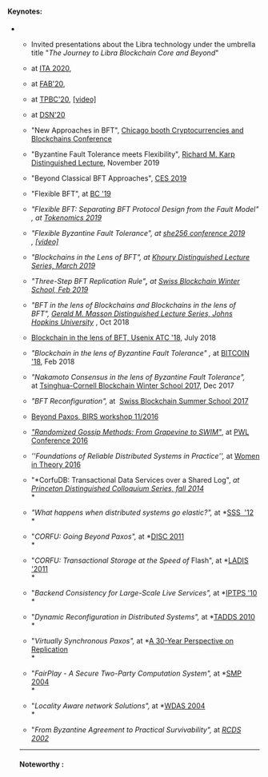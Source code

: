 #### Keynotes:

-   -   Invited presentations about the Libra technology under the umbrella title "*The Journey to Libra Blockchain Core and Beyond*"
    -   at [ITA 2020](https://ita.ucsd.edu/ws/schedule2020/#d_5), 
    -   at [FAB'20](https://scfab.github.io/2020/index.html),
    -   at [TPBC'20](https://eventum.upf.edu/51585/detail/theory-and-practice-of-blockchains-online-weekly-seminar-series-.html), [[video]](https://www.youtube.com/watch?v=S9oPB9j-UZU&feature=youtu.be)
    -   at [DSN'20](https://dsn2020.webs.upv.es/final-program/keynotes/)
    -   "New Approaches in BFT", [Chicago booth Cryptocurrencies and Blockchains Conference](https://bfi.uchicago.edu/event/cryptocurrencies-and-blockchains-conference/)
    -   "Byzantine Fault Tolerance meets Flexibility", [Richard M. Karp Distinguished Lecture](https://simons.berkeley.edu/rmklectures2019-fall-3), November 2019
    -   "Beyond Classical BFT Approaches", [CES 2019](https://cryptoeconomicsystems.pubpub.org/)
    -   "Flexible BFT", at [BC '19](https://crypto.iacr.org/2019/affevents/blockchain/page.html)
    -   *"Flexible BFT: Separating BFT Protocol Design from the Fault Model" , at [Tokenomics 2019](http://tokenomics2019.org/infoattendees/invitedspeakers)*
    -   *"Flexible Byzantine Fault Tolerance", at [she256 conference 2019](https://www.recolor.io/) , [[video]](https://youtu.be/4np_2K8WNPU?t=4297)*
    -   *"Blockchains in the Lens of BFT", at [Khoury Distinguished Lecture Series, March 2019](https://www.khoury.northeastern.edu/event/distinguished-speaker-blockchains-in-the-lens-of-bft/)*
    -   *"Three-Step BFT Replication Rule"**,** at [Swiss Blockchain Winter School, Feb 2019](https://blockchainschool.epfl.ch/)*
    -   *"BFT in the lens of Blockchains and Blockchains in the lens of BFT", [Gerald M. Masson Distinguished Lecture Series, Johns Hopkins University](https://www.cs.jhu.edu/news-events/gerald-m-masson-distinguished-lecture-series/)* , Oct 2018
    -   [Blockchain in the lens of BFT, Usenix ATC '18](https://www.usenix.org/conference/atc18/presentation/malkhi), July 2018
    -   *"Blockchain in the lens of Byzantine Fault Tolerance" ,* at [BITCOIN '18](https://fc18.ifca.ai/bitcoin/index.html), Feb 2018
    -   *"Nakamoto Consensus in the lens of Byzantine Fault Tolerance",* at [Tsinghua-Cornell Blockchain Winter School 2017](http://iiis.tsinghua.edu.cn/en/show-6611-1.html), Dec 2017
    -   *"BFT Reconfiguration",* at  [Swiss Blockchain Summer School 2017](https://blockchain-summer.epfl.ch/)
    -   [Beyond Paxos, BIRS workshop 11/2016](http://www.birs.ca/events/2016/5-day-workshops/16w5152/videos/watch/201611290900-Malkhi.html)
    -   [*"Randomized Gossip Methods: From Grapevine to SWIM"*](https://youtu.be/Gxf5glthqrk?list=PLGRqfvsPiRShwIXMA5P3WR_9LgBOAdvw4), at [PWL Conference 2016](http://pwlconf.org)
    -   *''Foundations of Reliable Distributed Systems in Practice'',* at [Women in Theory 2016](https://womenintheory.wordpress.com/)
    -   "*CorfuDB: Transactional Data Services over a Shared Log", *at [Princeton Distinguished Colloquium Series, fall 2014](https://www.cs.princeton.edu/events/event/corfudb-transactional-data-services-over-shared-log)*\
        *
    -   *"What happens when distributed systems go elastic?",* at *[SSS  '12](https://cs.uwaterloo.ca/conferences/sss2012/index.html)\
        *
    -   "*CORFU: Going Beyond Paxos",* at *[DISC 2011](http://disc2011.dis.uniroma1.it/keynote.php?lang=eng)\
        *
    -   "*CORFU: Transactional Storage at the Speed of* Flash", at *[LADIS '2011](http://ladisworkshop.org/node/12)\
        *

    -   "*Backend Consistency for Large-Scale Live Services",* at *[IPTPS '10](http://www.usenix.org/events/iptps10/)\
        *
    -   "*Dynamic Reconfiguration in Distributed Systems",* at *[TADDS 2010](http://ccom.uprrp.edu/DISC2010/workshops.html)\
        *
    -   "*Virtually Synchronous Paxos",* at *[A 30-Year Perspective on Replication](http://www.inf.usi.ch/30YearsOfReplication/program.html)\
        *

    -   "*FairPlay - A Secure Two-Party Computation System",* at *[SMP 2004](http://www.zurich.ibm.com/~cca/smp2004/)\
        *
    -   "*Locality Aware network Solutions",* at *[WDAS 2004](http://lsirwww.epfl.ch/wdas2004/)\
        *
    -   "*From Byzantine Agreement to Practical Survivability",* at *[RCDS 2002](http://www.jaist.ac.jp/~defago/RCDS_2002/)*

    * * * * *

    #### Noteworthy :
